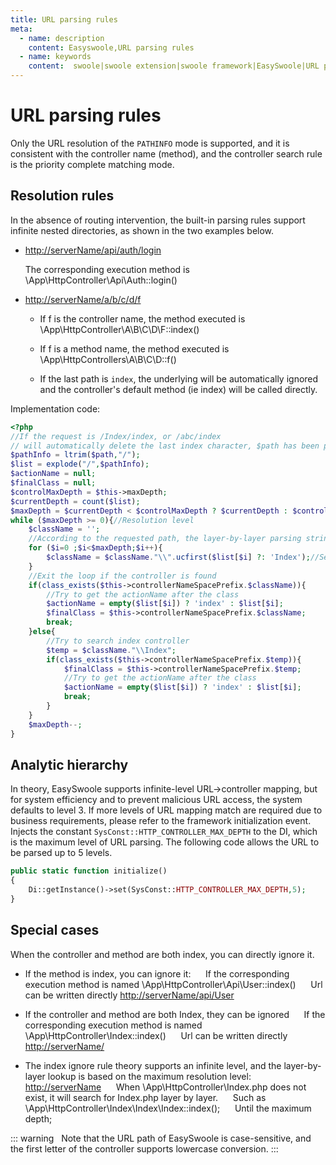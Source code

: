 ```yaml
---
title: URL parsing rules
meta:
  - name: description
    content: Easyswoole,URL parsing rules
  - name: keywords
    content:  swoole|swoole extension|swoole framework|EasySwoole|URL parsing rules
---
```

# URL parsing rules

Only the URL resolution of the `PATHINFO` mode is supported, and it is consistent with the controller name (method), and the controller search rule is the priority complete matching mode.

## Resolution rules

In the absence of routing intervention, the built-in parsing rules support infinite nested directories, as shown in the two examples below.

- <http://serverName/api/auth/login>

    The corresponding execution method is \App\HttpController\Api\Auth::login()

- <http://serverName/a/b/c/d/f>

    - If f is the controller name, the method executed is \App\HttpController\A\B\C\D\F::index()
    
    - If f is a method name, the method executed is \App\HttpControllers\A\B\C\D::f()
    
    - If the last path is `index`, the underlying will be automatically ignored and the controller's default method (ie index) will be called directly.
    
Implementation code:
```php
<?php
//If the request is /Index/index, or /abc/index
// will automatically delete the last index character, $path has been processed as /Index or /abc
$pathInfo = ltrim($path,"/");
$list = explode("/",$pathInfo);
$actionName = null;
$finalClass = null;
$controlMaxDepth = $this->maxDepth;
$currentDepth = count($list);
$maxDepth = $currentDepth < $controlMaxDepth ? $currentDepth : $controlMaxDepth;
while ($maxDepth >= 0){//Resolution level
    $className = '';
    //According to the requested path, the layer-by-layer parsing string is converted to the first letter uppercase, and it is judged whether the string is valid. If it is invalid, the default is Index.
    for ($i=0 ;$i<$maxDepth;$i++){
        $className = $className."\\".ucfirst($list[$i] ?: 'Index');//Service for Level 1 Controller Index
    }
    //Exit the loop if the controller is found
    if(class_exists($this->controllerNameSpacePrefix.$className)){
        //Try to get the actionName after the class
        $actionName = empty($list[$i]) ? 'index' : $list[$i];
        $finalClass = $this->controllerNameSpacePrefix.$className;
        break;
    }else{
        //Try to search index controller
        $temp = $className."\\Index";
        if(class_exists($this->controllerNameSpacePrefix.$temp)){
            $finalClass = $this->controllerNameSpacePrefix.$temp;
            //Try to get the actionName after the class
            $actionName = empty($list[$i]) ? 'index' : $list[$i];
            break;
        }
    }
    $maxDepth--;
}
```

## Analytic hierarchy

In theory, EasySwoole supports infinite-level URL->controller mapping, but for system efficiency and to prevent malicious URL access, the system defaults to level 3. If more levels of URL mapping match are required due to business requirements, please refer to the framework initialization event. Injects the constant `SysConst::HTTP_CONTROLLER_MAX_DEPTH` to the DI, which is the maximum level of URL parsing. The following code allows the URL to be parsed up to 5 levels.

```php
public static function initialize()
{
	Di::getInstance()->set(SysConst::HTTP_CONTROLLER_MAX_DEPTH,5);
}
```

## Special cases
When the controller and method are both index, you can directly ignore it.

- If the method is index, you can ignore it:
     If the corresponding execution method is named \App\HttpController\Api\User::index()
     Url can be written directly <http://serverName/api/User>

- If the controller and method are both Index, they can be ignored
     If the corresponding execution method is named \App\HttpController\Index::index()
     Url can be written directly <http://serverName/>

- The index ignore rule theory supports an infinite level, and the layer-by-layer lookup is based on the maximum resolution level:
     <http://serverName>
     When \App\HttpController\Index.php does not exist, it will search for Index.php layer by layer.
     Such as \App\HttpController\Index\Index\Index::index();
     Until the maximum depth;


::: warning
  Note that the URL path of EasySwoole is case-sensitive, and the first letter of the controller supports lowercase conversion.
:::

